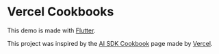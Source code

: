 # Vercel Cookbooks

This demo is made with [Flutter][flutter].

This project was inspired by the [AI SDK Cookbook][ai-sdk-cookbook] page made by [Vercel][vercel].

[flutter]: https://flutter.dev
[ai-sdk-cookbook]: https://sdk.vercel.ai/cookbook
[vercel]: https://vercel.com